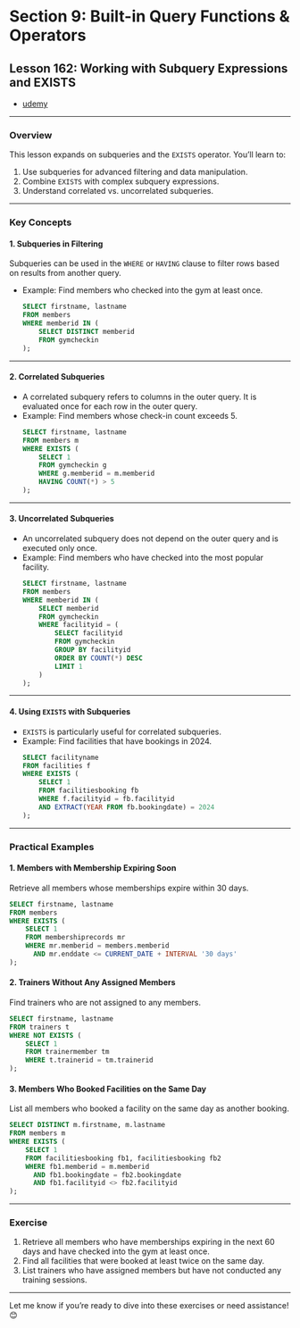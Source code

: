 # Section 9: Built-in Query Functions & Operators

## **Lesson 162: Working with Subquery Expressions and EXISTS**

- [udemy](https://www.udemy.com/course/sql-the-complete-developers-guide-mysql-postgresql/learn/lecture/29469420#overview)

---

### **Overview**

This lesson expands on subqueries and the `EXISTS` operator. You’ll learn to:

1. Use subqueries for advanced filtering and data manipulation.
2. Combine `EXISTS` with complex subquery expressions.
3. Understand correlated vs. uncorrelated subqueries.

---

### **Key Concepts**

#### 1. **Subqueries in Filtering**

Subqueries can be used in the `WHERE` or `HAVING` clause to filter rows based on results from another query.

- Example: Find members who checked into the gym at least once.
  ```sql
  SELECT firstname, lastname
  FROM members
  WHERE memberid IN (
      SELECT DISTINCT memberid
      FROM gymcheckin
  );
  ```

---

#### 2. **Correlated Subqueries**

- A correlated subquery refers to columns in the outer query. It is evaluated once for each row in the outer query.
- Example: Find members whose check-in count exceeds 5.
  ```sql
  SELECT firstname, lastname
  FROM members m
  WHERE EXISTS (
      SELECT 1
      FROM gymcheckin g
      WHERE g.memberid = m.memberid
      HAVING COUNT(*) > 5
  );
  ```

---

#### 3. **Uncorrelated Subqueries**

- An uncorrelated subquery does not depend on the outer query and is executed only once.
- Example: Find members who have checked into the most popular facility.
  ```sql
  SELECT firstname, lastname
  FROM members
  WHERE memberid IN (
      SELECT memberid
      FROM gymcheckin
      WHERE facilityid = (
          SELECT facilityid
          FROM gymcheckin
          GROUP BY facilityid
          ORDER BY COUNT(*) DESC
          LIMIT 1
      )
  );
  ```

---

#### 4. **Using `EXISTS` with Subqueries**

- `EXISTS` is particularly useful for correlated subqueries.
- Example: Find facilities that have bookings in 2024.
  ```sql
  SELECT facilityname
  FROM facilities f
  WHERE EXISTS (
      SELECT 1
      FROM facilitiesbooking fb
      WHERE f.facilityid = fb.facilityid
      AND EXTRACT(YEAR FROM fb.bookingdate) = 2024
  );
  ```

---

### **Practical Examples**

#### **1. Members with Membership Expiring Soon**

Retrieve all members whose memberships expire within 30 days.

```sql
SELECT firstname, lastname
FROM members
WHERE EXISTS (
    SELECT 1
    FROM membershiprecords mr
    WHERE mr.memberid = members.memberid
      AND mr.enddate <= CURRENT_DATE + INTERVAL '30 days'
);
```

#### **2. Trainers Without Any Assigned Members**

Find trainers who are not assigned to any members.

```sql
SELECT firstname, lastname
FROM trainers t
WHERE NOT EXISTS (
    SELECT 1
    FROM trainermember tm
    WHERE t.trainerid = tm.trainerid
);
```

#### **3. Members Who Booked Facilities on the Same Day**

List all members who booked a facility on the same day as another booking.

```sql
SELECT DISTINCT m.firstname, m.lastname
FROM members m
WHERE EXISTS (
    SELECT 1
    FROM facilitiesbooking fb1, facilitiesbooking fb2
    WHERE fb1.memberid = m.memberid
      AND fb1.bookingdate = fb2.bookingdate
      AND fb1.facilityid <> fb2.facilityid
);
```

---

### **Exercise**

1. Retrieve all members who have memberships expiring in the next 60 days and have checked into the gym at least once.
2. Find all facilities that were booked at least twice on the same day.
3. List trainers who have assigned members but have not conducted any training sessions.

---

Let me know if you’re ready to dive into these exercises or need assistance! 😊
